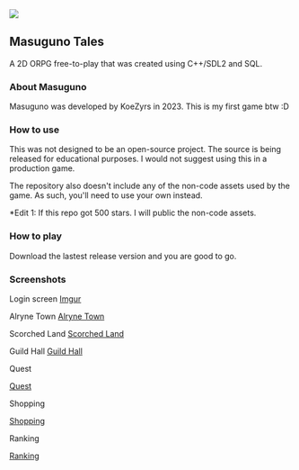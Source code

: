 <img src="https://i.imgur.com/y7Hac7L.png">

## Masuguno Tales
A 2D ORPG free-to-play that was created using C++/SDL2 and SQL.

### About Masuguno
Masuguno was developed by KoeZyrs in 2023. This is my first game btw :D

### How to use
This was not designed to be an open-source project. The source is being released for educational purposes. I would not suggest using this in a production game.

The repository also doesn't include any of the non-code assets used by the game. As such, you'll need to use your own instead.

*Edit 1: If this repo got 500 stars. I will public the non-code assets.

### How to play
Download the lastest release version and you are good to go.

### Screenshots
Login screen
[Imgur](https://imgur.com/WMuifmF)

Alryne Town
[Alryne Town](https://i.imgur.com/vy0hlbg)

Scorched Land
[Scorched Land](https://i.imgur.com/nR3NiIM)

Guild Hall
[Guild Hall](https://i.imgur.com/szP79SF)

Quest

[Quest](https://i.imgur.com/AFgNtwg)

Shopping

[Shopping](https://i.imgur.com/3dhmtKG)

Ranking

[Ranking](https://i.imgur.com/LIM3Dr0)
